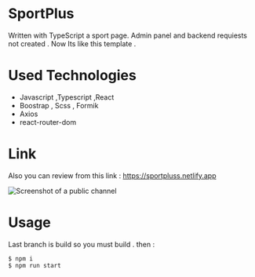 # SportPlus 

Written with TypeScript a sport page. Admin panel and backend requiests not created . Now Its like this
template . 

# Used Technologies
- Javascript ,Typescript ,React
- Boostrap , Scss , Formik
- Axios
- react-router-dom

# Link 
Also you can review from this link : 
https://sportpluss.netlify.app

![Screenshot of a public channel](https://i.hizliresim.com/ew5tuor.png)

# Usage   
Last branch is build so you must build . then :

```shell
$ npm i
$ npm run start 
```



